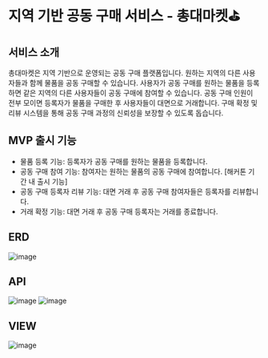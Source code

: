 # 지역 기반 공동 구매 서비스 - 총대마켓⛳️

## 서비스 소개
총대마켓은 지역 기반으로 운영되는 공동 구매 플랫폼입니다. 원하는 지역의 다른 사용자들과 함께 물품을 공동 구매할 수 있습니다. 사용자가 공동 구매를 원하는 물품을 등록하면 같은 지역의 다른 사용자들이 공동 구매에 참여할 수 있습니다. 공동 구매 인원이 전부 모이면 등록자가 물품을 구매한 후 사용자들이 대면으로 거래합니다. 구매 확정 및 리뷰 시스템을 통해 공동 구매 과정의 신뢰성을 보장할 수 있도록 돕습니다.

## MVP 출시 기능

- 물품 등록 기능: 등록자가 공동 구매를 원하는 물품을 등록합니다. 
- 공동 구매 참여 기능: 참여자는 원하는 물품의 공동 구매에 참여합니다. [해커톤 기간 내 출시 기능]
- 공동 구매 등록자 리뷰 기능: 대면 거래 후 공동 구매 참여자들은 등록자를 리뷰합니다.
- 거래 확정 기능: 대면 거래 후 공동 구매 등록자는 거래를 종료합니다.

## ERD

![image](https://github.com/user-attachments/assets/eef25f40-7105-44c8-9b2e-f994a772960a)

## API

![image](https://github.com/user-attachments/assets/3d4516c6-9459-469f-a18f-4f7061037153)
![image](https://github.com/user-attachments/assets/2ceb90c3-8289-4e27-a8b9-6a8535e6691d)


## VIEW

![image](https://github.com/user-attachments/assets/0ce13c06-d5c6-4d44-b98f-b1e4bed92414)
